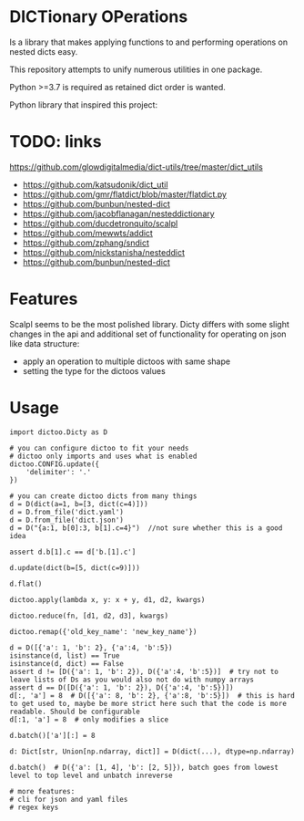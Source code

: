 # DICTionary OPerations
Is a library that makes applying functions to and performing operations on nested dicts easy.

This repository attempts to unify numerous utilities in one package.

Python >=3.7 is required as retained dict order is wanted.

Python library that inspired this project:
# TODO: links
https://github.com/glowdigitalmedia/dict-utils/tree/master/dict_utils
 - https://github.com/katsudonik/dict_util
 - https://github.com/gmr/flatdict/blob/master/flatdict.py
 - https://github.com/bunbun/nested-dict
 - https://github.com/jacobflanagan/nesteddictionary
 - https://github.com/ducdetronquito/scalpl
 - https://github.com/mewwts/addict
 - https://github.com/zphang/sndict
 - https://github.com/nickstanisha/nesteddict
 - https://github.com/bunbun/nested-dict

# Features
Scalpl seems to be the most polished library. Dicty differs with some slight changes in the api
and additional set of functionality for operating on json like data structure:
- apply an operation to multiple dictoos with same shape
- setting the type for the dictoos values

# Usage

	import dictoo.Dicty as D

	# you can configure dictoo to fit your needs
	# dictoo only imports and uses what is enabled
	dictoo.CONFIG.update({
		'delimiter': '.'
	})

	# you can create dictoo dicts from many things
	d = D(dict(a=1, b=[3, dict(c=4)]))
	d = D.from_file('dict.yaml')
	d = D.from_file('dict.json')
	d = D("{a:1, b[0]:3, b[1].c=4}")  //not sure whether this is a good idea

	assert d.b[1].c == d['b.[1].c']

	d.update(dict(b=[5, dict(c=9)]))

	d.flat()

	dictoo.apply(lambda x, y: x + y, d1, d2, kwargs)
	
	dictoo.reduce(fn, [d1, d2, d3], kwargs)

	dictoo.remap({'old_key_name': 'new_key_name'})

	d = D([{'a': 1, 'b': 2}, {'a':4, 'b':5})
	isinstance(d, list) == True
	isinstance(d, dict) == False
	assert d != [D({'a': 1, 'b': 2}), D({'a':4, 'b':5})]  # try not to leave lists of Ds as you would also not do with numpy arrays
	assert d == D([D({'a': 1, 'b': 2}), D({'a':4, 'b':5})])
	d[:, 'a'] = 8  # D([{'a': 8, 'b': 2}, {'a':8, 'b':5}])  # this is hard to get used to, maybe be more strict here such that the code is more readable. Should be configurable
	d[:1, 'a'] = 8  # only modifies a slice

	d.batch()['a'][:] = 8

	d: Dict[str, Union[np.ndarray, dict]] = D(dict(...), dtype=np.ndarray)

	d.batch()  # D({'a': [1, 4], 'b': [2, 5]}), batch goes from lowest level to top level and unbatch inreverse

	# more features:
	# cli for json and yaml files
	# regex keys
